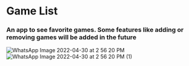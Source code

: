 # Game List

### An app to see favorite games. Some features like adding or removing games will be added in the future



![WhatsApp Image 2022-04-30 at 2 56 20 PM](https://user-images.githubusercontent.com/77335427/166122472-8e0dc3fa-e981-43a3-a23e-fb71d21246c5.jpeg)
![WhatsApp Image 2022-04-30 at 2 56 20 PM (1)](https://user-images.githubusercontent.com/77335427/166122473-df8a6c7a-25cb-40a2-a039-d457f339e5ac.jpeg)
